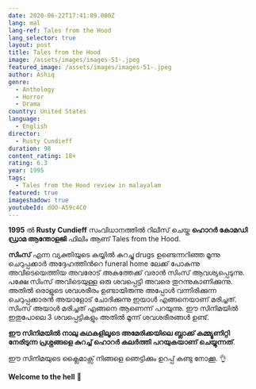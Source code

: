 ```yaml
---
date: 2020-06-22T17:41:09.000Z
lang: mal
lang-ref: Tales from the Hood
lang_selector: true
layout: post
title: Tales from the Hood
image: /assets/images/images-51-.jpeg
featured_image: /assets/images/images-51-.jpeg
author: Ashiq
genre:
  - Anthology
  - Horror
  - Drama
country: United States
language:
  - English
director:
  - Rusty Cundieff
duration: 98
content_rating: 18+
rating: 6.3
year: 1995
tags:
  - Tales from the Hood review in malayalam
featured: true
imageshadow: true
youtubeId: dOO-A59c4C0
---
```

**1995** ൽ **Rusty Cundieff** സംവിധാനത്തിൽ റിലീസ് ചെയ്ത **ഹൊറർ കോമഡി ഡ്രാമ ആന്തോളജി** ഫിലിം ആണ് Tales from the Hood.

**സിംസ്** എന്ന വ്യക്തിയുടെ കയ്യിൽ കുറച്ചു drugs ഉണ്ടെന്നറിഞ്ഞ മൂന്നു ചെറുപ്പക്കാർ അദ്ദേഹത്തിൻറെ funeral home ലേക്ക്  പോകുന്നു  അവിടെയെത്തിയ അവരോട് അകത്തേക്ക് വരാൻ സിംസ് ആവശ്യപ്പെടുന്നു. പക്ഷേ സിംസ് അവിടെയുള്ള ഒരു ശവപ്പെട്ടി അവരെ തുറന്നുകാണിക്കുന്നു. അതിൽ  ഒരാളുടെ ശവശരീരം ഉണ്ടായിരുന്നു അപ്പോൾ വന്നിരിക്കുന്ന ചെറുപ്പക്കാരൻ അയാളോട് ചോദിക്കുന്നു ഇയാൾ എങ്ങനെയാണ് മരിച്ചത്. സിംസ് അയാൾ മരിച്ചത് എങ്ങനെ ആണെന്ന് പറയുന്നു. ഈ സിനിമയിൽ  ഇതുപോലെ 3 ശവപ്പെട്ടികളും 
അതിൽ മൂന്ന് ശവശരീരങ്ങൾ ഉണ്ട്.

**ഈ സിനിമയിൽ നാലു കഥകളിലൂടെ അമേരിക്കയിലെ ബ്ലാക്ക് കമ്മ്യൂണിറ്റി നേരിടുന്ന പ്രശ്നങ്ങളെ കുറച്ച് ഹൊറർ കലർത്തി പറയുകയാണ് ചെയ്യുന്നത്**.

ഈ സിനിമയുടെ ക്ലൈമാക്സ് നിങ്ങളെ ഞെട്ടിക്കും ഉറപ്പ് കണ്ടു നോക്കൂ. 👌

**Welcome to the hell** 🎊